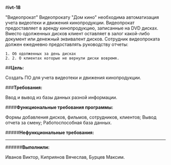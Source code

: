 #**ivt-18**

"Видеопрокат" Видеопрокату "Дом кино" необходима автоматизация учета видеотеки и движения кинопродукции. Видеопрокат предоставляет в аренду кинопродукцию, записанные на DVD дисках. Вместо одолженных дисков клиент оставляет в залог какой-либо документ или денежный эквивалент дисков. Сотрудник видеопроката должен ежедневно предоставлять руководству отчеты:

	1. Об одолженных за день дисках
	2. 2. О клиентах которые не вернули диски вовремя.

##**Цель:**

Создать ПО для учета видеотеки и движения кинопродукции.

###**Требования:**

Ввод и вывод из базы данных разной информации.

####**Функциональные требования программы:**

Формы добавления дисков, фильмов, сотрудников, клиентов; Вывод отчета за смену; Работоспособная база данных. 

#####**Нефункциональные требования:**

----

######**Выполнили:**

Иванов Виктор, Киприянов Вячеслав, Бурцев Максим.
